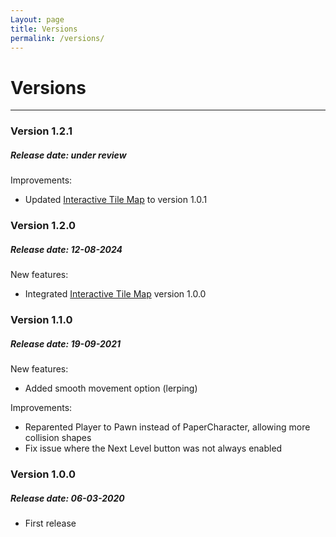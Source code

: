 ```yaml
---
Layout: page
title: Versions
permalink: /versions/
---
```


# Versions

***

### Version 1.2.1

##### Release date: under review

Improvements:

* Updated [Interactive Tile Map](https://gracesgames.com/InteractiveTileMap/) to version 1.0.1

### Version 1.2.0

##### Release date: 12-08-2024

New features:

* Integrated [Interactive Tile Map](https://gracesgames.com/InteractiveTileMap/) version 1.0.0

### Version 1.1.0

##### Release date: 19-09-2021

New features:

* Added smooth movement option (lerping)

Improvements:

* Reparented Player to Pawn instead of PaperCharacter, allowing more collision shapes
* Fix issue where the Next Level button was not always enabled

### Version 1.0.0

##### Release date: 06-03-2020

* First release
